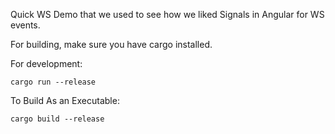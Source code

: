 Quick WS Demo that we used to see how we liked Signals in Angular for WS events.

For building, make sure you have cargo installed.

For development:
```
cargo run --release
```

To Build As an Executable:
```
cargo build --release
```